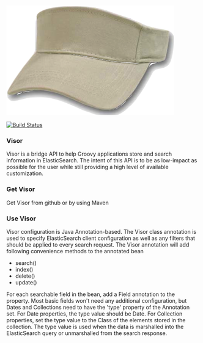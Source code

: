 <div style="margin-left:auto;margin-right:auto;width:100%">
<img src="https://github.com/morologous/visor/raw/master/site/visor.png"/>
</div>

[![Build Status](https://secure.travis-ci.org/morologous/visor.png)](http://travis-ci.org/morologous/visor)
               
### Visor
Visor is a bridge API to help Groovy applications store and search information in ElasticSearch.  The intent of this API is to be as low-impact as possible for the user while still providing a high level of available customization.

### Get Visor

Get Visor from github or by using Maven

### Use Visor

Visor configuration is Java Annotation-based.  The Visor class annotation is used to specify ElasticSearch client configuration as well as any filters that should be applied to every search request.  The Visor annotation will add following convenience methods to the annotated bean

* search()
* index()
* delete()
* update()

For each searchable field in the bean, add a Field annotation to the property.  Most basic fields won't need any additional configuration, but Dates and Collections need to have the 'type' property of the Annotation set.  For Date properties, the type value should be Date.  For Collection properties, set the type value to the Class of the elements stored in the collection.  The type value is used when the data is marshalled into the ElasticSearch query or unmarshalled from the search response.

